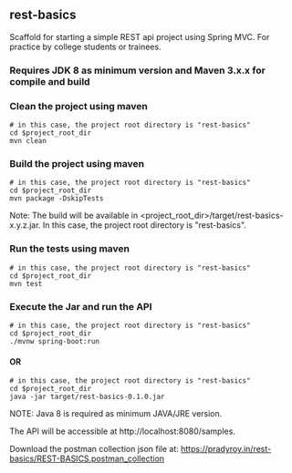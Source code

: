 ## rest-basics
Scaffold for starting a simple REST api project using Spring MVC. For practice by college students or trainees.

### Requires JDK 8 as minimum version and Maven 3.x.x for compile and build

### Clean the project using maven
``` shell
# in this case, the project root directory is "rest-basics"
cd $project_root_dir
mvn clean
```

### Build the project using maven
``` shell
# in this case, the project root directory is "rest-basics"
cd $project_root_dir
mvn package -DskipTests
```
Note: The build will be available in <project_root_dir>/target/rest-basics-x.y.z.jar. In this case, the project root directory is "rest-basics".

### Run the tests using maven
``` shell
# in this case, the project root directory is "rest-basics"
cd $project_root_dir
mvn test
```

### Execute the Jar and run the API
``` shell
# in this case, the project root directory is "rest-basics"
cd $project_root_dir
./mvnw spring-boot:run
```
     
#### OR

``` shell
# in this case, the project root directory is "rest-basics"
cd $project_root_dir
java -jar target/rest-basics-0.1.0.jar
```
     
NOTE: Java 8 is required as minimum JAVA/JRE version.

The API will be accessible at http://localhost:8080/samples. 

Download the postman collection json file at: https://pradyroy.in/rest-basics/REST-BASICS.postman_collection
